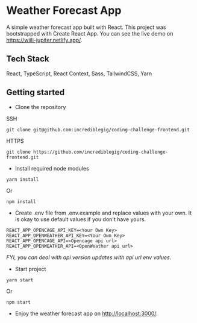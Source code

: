 # Weather Forecast App

A simple weather forecast app built with React.
This project was bootstrapped with Create React App. You can see the live demo on <https://wiili-jupiter.netlify.app/>.

## Tech Stack

React, TypeScript, React Context, Sass, TailwindCSS, Yarn

## Getting started

- Clone the repository

SSH

```
git clone git@github.com:incrediblegig/coding-challenge-frontend.git
```

HTTPS

```
git clone https://github.com/incrediblegig/coding-challenge-frontend.git
```

- Install required node modules

```
yarn install
```

Or

```
npm install
```

- Create .env file from .env.example and replace values with your own. It is okay to use default values if you don't have yours.

```
REACT_APP_OPENCAGE_API_KEY=<Your Own Key>
REACT_APP_OPENWEATHER_API_KEY=<Your Own Key>
REACT_APP_OPENCAGE_API=<Opencage api url>
REACT_APP_OPENWEATHER_API=<OpenWeather api url>
```

*FYI, you can deal with api version updates with api url env values.*

- Start project

```
yarn start
```

Or

```
npm start
```

- Enjoy the weather forecast app on <http://localhost:3000/>.
